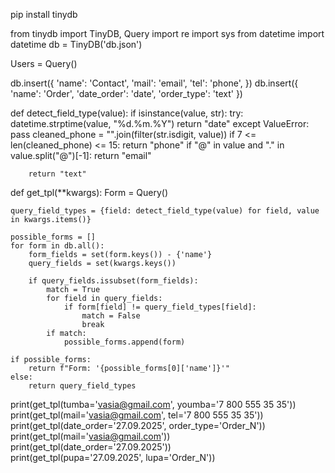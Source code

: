 pip install tinydb

from tinydb import TinyDB, Query
import re
import sys
from datetime import datetime
db = TinyDB('db.json')

Users = Query()

db.insert({
    'name': 'Contact',
    'mail': 'email',
    'tel': 'phone',
})
db.insert({
    'name': 'Order',
    'date_order': 'date',
    'order_type': 'text'
})

def detect_field_type(value):
    if isinstance(value, str):
        try:
            datetime.strptime(value, "%d.%m.%Y")
            return "date"
        except ValueError:
            pass
        cleaned_phone = "".join(filter(str.isdigit, value))
        if 7 <= len(cleaned_phone) <= 15:
            return "phone"
        if "@" in value and "." in value.split("@")[-1]:
            return "email" 
        
        
        return "text"
def get_tpl(**kwargs):
    Form = Query()
    
    query_field_types = {field: detect_field_type(value) for field, value in kwargs.items()}
    
    possible_forms = []
    for form in db.all():
        form_fields = set(form.keys()) - {'name'}
        query_fields = set(kwargs.keys())
        
        if query_fields.issubset(form_fields):
            match = True
            for field in query_fields:
                if form[field] != query_field_types[field]:
                    match = False
                    break
            if match:
                possible_forms.append(form)
    
    if possible_forms:
        return f"Form: '{possible_forms[0]['name']}'"
    else:
        return query_field_types

print(get_tpl(tumba='vasia@gmail.com', youmba='7 800 555 35 35'))  
print(get_tpl(mail='vasia@gmail.com', tel='7 800 555 35 35'))   
print(get_tpl(date_order='27.09.2025', order_type='Order_N'))
print(get_tpl(mail='vasia@gmail.com'))   
print(get_tpl(date_order='27.09.2025'))   
print(get_tpl(pupa='27.09.2025', lupa='Order_N'))   
